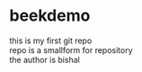 # beekdemo
this is my first git repo
<br>
repo is a smallform for repository
<br>
the author is bishal

